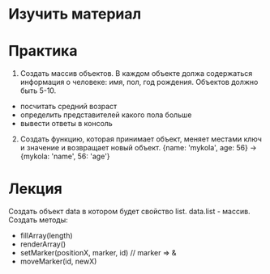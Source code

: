 # Изучить материал

# Практика

1) Создать массив объектов. В каждом объекте должа содержаться информация о человеке: имя, пол, год рождения. Объектов должно быть 5-10.
+ посчитать средний возраст
+ определить представителей какого пола больше
+ вывести ответы в консоль

2) Создать функцию, которая принимает объект, меняет местами ключ и значение и возвращает новый объект. {name: 'mykola', age: 56} -> {mykola: 'name', 56: 'age'}


# Лекция

Создать объект data в котором будет свойство list. 
data.list - массив.
Создать методы:
+ fillArray(length)
+ renderArray()
+ setMarker(positionX, marker, id) // marker => &
+ moveMarker(id, newX)